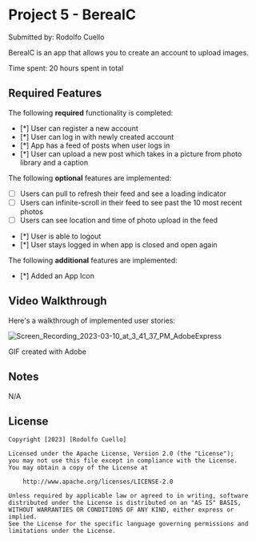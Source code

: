 # Project 5 - BerealC

Submitted by: Rodolfo Cuello

BerealC is an app that allows you to create an account to upload images.

Time spent: 20 hours spent in total

## Required Features

The following **required** functionality is completed:

- [*] User can register a new account
- [*] User can log in with newly created account
- [*] App has a feed of posts when user logs in
- [*] User can upload a new post which takes in a picture from photo library and a caption	
 
The following **optional** features are implemented:

- [ ] Users can pull to refresh their feed and see a loading indicator
- [ ] Users can infinite-scroll in their feed to see past the 10 most recent photos
- [ ] Users can see location and time of photo upload in the feed	
- [*] User is able to logout
- [*] User stays logged in when app is closed and open again	


The following **additional** features are implemented:

- [*] Added an App Icon

## Video Walkthrough

Here's a walkthrough of implemented user stories:

![Screen_Recording_2023-03-10_at_3_41_37_PM_AdobeExpress](https://user-images.githubusercontent.com/76184583/224427381-0dd92f51-1ca5-4aa4-96c3-f9777ec26248.gif)


<!-- Replace this with whatever GIF tool you used! -->
GIF created with Adobe 
<!-- Recommended tools:
[Kap](https://getkap.co/) for macOS
[ScreenToGif](https://www.screentogif.com/) for Windows
[peek](https://github.com/phw/peek) for Linux. -->

## Notes

N/A

## License

    Copyright [2023] [Rodolfo Cuello]

    Licensed under the Apache License, Version 2.0 (the "License");
    you may not use this file except in compliance with the License.
    You may obtain a copy of the License at

        http://www.apache.org/licenses/LICENSE-2.0

    Unless required by applicable law or agreed to in writing, software
    distributed under the License is distributed on an "AS IS" BASIS,
    WITHOUT WARRANTIES OR CONDITIONS OF ANY KIND, either express or implied.
    See the License for the specific language governing permissions and
    limitations under the License.
